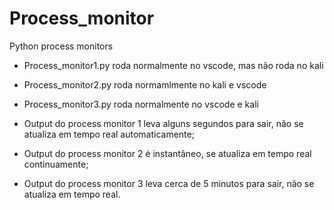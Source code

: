 # Process_monitor
Python process monitors

- Process_monitor1.py roda normalmente no vscode, mas não roda no kali
- Process_monitor2.py roda normamlmente no kali e vscode
- Process_monitor3.py roda normalmente no vscode e kali

- Output do process monitor 1 leva alguns segundos para sair, não se atualiza em tempo real automaticamente;
- Output do process monitor 2 é instantâneo, se atualiza em tempo real continuamente;
- Output do process monitor 3 leva cerca de 5 minutos para sair, não se atualiza em tempo real.
